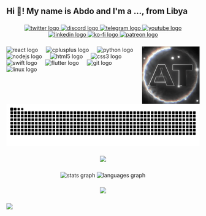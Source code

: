 <h2 align="left">Hi 👋! My name is Abdo and I'm a ..., from Libya</h2>

###

<div align="center">
  <a href="https://x.com/xAbdoAT" target="_blank">
    <img src="https://raw.githubusercontent.com/maurodesouza/profile-readme-generator/master/src/assets/icons/social/twitter/default.svg" width="50" height="35" alt="twitter logo"  />
  </a>
  <a href="https://discord.com/users/1207492559442681927" target="_blank">
    <img src="https://raw.githubusercontent.com/maurodesouza/profile-readme-generator/master/src/assets/icons/social/discord/default.svg" width="50" height="35" alt="discord logo"  />
  </a>
  <a href="https://t.me/AbdoAT" target="_blank">
    <img src="https://raw.githubusercontent.com/maurodesouza/profile-readme-generator/master/src/assets/icons/social/telegram/default.svg" width="50" height="35" alt="telegram logo"  />
  </a>
  <a href="https://www.youtube.com/@xAbdoAT" target="_blank">
    <img src="https://raw.githubusercontent.com/maurodesouza/profile-readme-generator/master/src/assets/icons/social/youtube/default.svg" width="50" height="35" alt="youtube logo"  />
  </a>
  <a href="https://www.linkedin.com/in/abdo-at-4a2233285/" target="_blank">
    <img src="https://raw.githubusercontent.com/maurodesouza/profile-readme-generator/master/src/assets/icons/social/linkedin/default.svg" width="50" height="35" alt="linkedin logo"  />
  </a>
  <a href="https://ko-fi.com/abdoat" target="_blank">
    <img src="https://raw.githubusercontent.com/maurodesouza/profile-readme-generator/master/src/assets/icons/social/ko-fi/default.svg" width="50" height="35" alt="ko-fi logo"  />
  </a>
  <a href="https://patreon.com/AbdoAT" target="_blank">
    <img src="https://raw.githubusercontent.com/maurodesouza/profile-readme-generator/master/src/assets/icons/social/patreon/default.svg" width="50" height="35" alt="patreon logo"  />
  </a>
</div>

###

<img align="right" height="150" src="https://raw.githubusercontent.com/xAbdoAT/assets/refs/heads/main/AbdoAT.gif"  />

###

<div align="left">
  <img src="https://cdn.jsdelivr.net/gh/devicons/devicon/icons/react/react-original.svg" height="29" alt="react logo"  />
  <img width="13" />
  <img src="https://cdn.jsdelivr.net/gh/devicons/devicon/icons/cplusplus/cplusplus-original.svg" height="29" alt="cplusplus logo"  />
  <img width="13" />
  <img src="https://cdn.jsdelivr.net/gh/devicons/devicon/icons/python/python-original.svg" height="29" alt="python logo"  />
  <img width="13" />
  <img src="https://cdn.jsdelivr.net/gh/devicons/devicon/icons/nodejs/nodejs-original.svg" height="29" alt="nodejs logo"  />
  <img width="13" />
  <img src="https://cdn.jsdelivr.net/gh/devicons/devicon/icons/html5/html5-original.svg" height="29" alt="html5 logo"  />
  <img width="13" />
  <img src="https://cdn.jsdelivr.net/gh/devicons/devicon/icons/css3/css3-original.svg" height="29" alt="css3 logo"  />
  <img width="13" />
  <img src="https://cdn.jsdelivr.net/gh/devicons/devicon/icons/swift/swift-original.svg" height="29" alt="swift logo"  />
  <img width="13" />
  <img src="https://cdn.jsdelivr.net/gh/devicons/devicon/icons/flutter/flutter-original.svg" height="29" alt="flutter logo"  />
  <img width="13" />
  <img src="https://cdn.jsdelivr.net/gh/devicons/devicon/icons/git/git-original.svg" height="29" alt="git logo"  />
  <img width="13" />
  <img src="https://cdn.jsdelivr.net/gh/devicons/devicon/icons/linux/linux-original.svg" height="29" alt="linux logo"  />
</div>

###

<br clear="both">

<img src="https://raw.githubusercontent.com/xAbdoAT/xAbdoAT/output/snake.svg" alt="Snake animation" />

###

<div align="center">
  <img height="450" src="https://images.pexels.com/photos/1624255/pexels-photo-1624255.jpeg"  />
</div>

###

<div align="center">
  <img src="https://github-readme-stats.vercel.app/api?username=xAbdoAT&hide_title=true&hide_rank=false&show_icons=true&include_all_commits=true&count_private=true&disable_animations=false&theme=gotham&locale=en&hide_border=false&order=1" height="150" alt="stats graph"  />
  <img src="https://github-readme-stats.vercel.app/api/top-langs?username=xAbdoAT&locale=en&hide_title=true&layout=compact&card_width=320&langs_count=5&theme=gotham&hide_border=false&order=2" height="150" alt="languages graph"  />
</div>

###

<div align="center">
  <img height="450" src="https://images.pexels.com/photos/1624255/pexels-photo-1624255.jpeg"  />
</div>

###

<img align="left" src="https://visitor-badge.laobi.icu/badge?page_id=xAbdoAT.xAbdoAT&"  />

###
